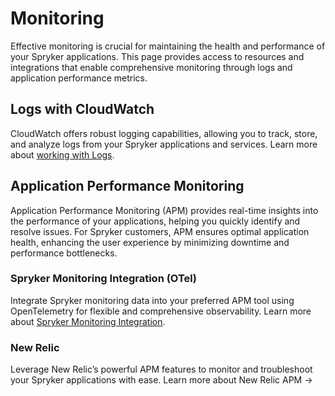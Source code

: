 # Monitoring

Effective monitoring is crucial for maintaining the health and performance of your Spryker applications. This page provides access to resources and integrations that enable comprehensive monitoring through logs and application performance metrics.

## Logs with CloudWatch
CloudWatch offers robust logging capabilities, allowing you to track, store, and analyze logs from your Spryker applications and services. Learn more about [working with Logs](/docs/ca/dev/working-with-logs.md).

## Application Performance Monitoring
Application Performance Monitoring (APM) provides real-time insights into the performance of your applications, helping you quickly identify and resolve issues. For Spryker customers, APM ensures optimal application health, enhancing the user experience by minimizing downtime and performance bottlenecks.
### Spryker Monitoring Integration (OTel)
Integrate Spryker monitoring data into your preferred APM tool using OpenTelemetry for flexible and comprehensive observability. Learn more about [Spryker Monitoring Integration](docs/ca/dev/spryker-monitoring-integration.md).

### New Relic
Leverage New Relic’s powerful APM features to monitor and troubleshoot your Spryker applications with ease. Learn more about New Relic APM →
